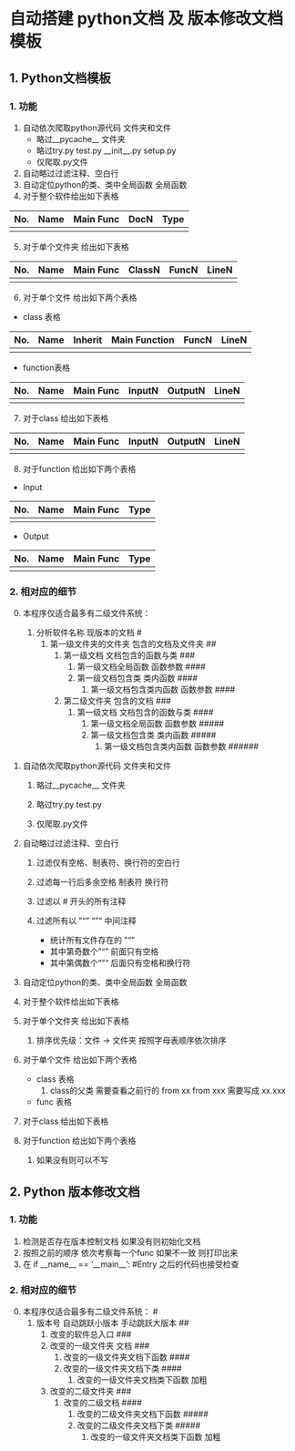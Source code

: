 # 自动搭建 python文档 及 版本修改文档 模板

## 1. Python文档模板

### 1. 功能

1. 自动依次爬取python源代码 文件夹和文件 
   - 略过\_\_pycache\_\_ 文件夹
   - 略过try.py test.py \_\_init\_\_.py setup.py
   - 仅爬取.py文件
2. 自动略过过滤注释、空白行
3. 自动定位python的类、类中全局函数 全局函数
4. 对于整个软件给出如下表格

| No.  | Name | Main Func | DocN | Type |
| :--: | :--: | :-------: | :--: | :--: |
|      |      |           |      |      |

5. 对于单个文件夹 给出如下表格

| No.  | Name | Main Func | ClassN | FuncN | LineN |
| :--: | :--: | :-------: | :----: | :---: | :---: |
|      |      |           |        |       |       |

6. 对于单个文件 给出如下两个表格

- class 表格

| No.  | Name | Inherit | Main Function | FuncN | LineN |
| :--: | :--: | :-----: | :-----------: | :---: | :---: |
|      |      |         |               |       |       |

- function表格

| No.  | Name | Main Func | InputN | OutputN | LineN |
| :--: | :--: | :-------: | :----: | :-----: | :---: |
|      |      |           |        |         |       |

7. 对于class 给出如下表格

| No.  | Name | Main Func | InputN | OutputN | LineN |
| :--: | :--: | :-------: | :----: | :-----: | :---: |
|      |      |           |        |         |       |

8. 对于function 给出如下两个表格

- Input

| No.  | Name | Main Func | Type |
| :--: | :--: | :-------: | :--: |
|      |      |           |      |

- Output

| No.  | Name | Main Func | Type |
| :--: | :--: | :-------: | :--: |
|      |      |           |      |

### 2. 相对应的细节

0. 本程序仅适合最多有二级文件系统：
   1. 分析软件名称 现版本的文档 #
      1. 第一级文件夹的文件夹 包含的文档及文件夹 ##
         1. 第一级文档 文档包含的函数与类 ###
            1. 第一级文档全局函数 函数参数 ####
            2. 第一级文档包含类 类内函数 ####
               1.  第一级文档包含类内函数 函数参数 ####
         2. 第二级文件夹 包含的文档 ###
            1. 第一级文档 文档包含的函数与类 ####
               1. 第一级文档全局函数 函数参数 #####
               2. 第一级文档包含类 类内函数 #####
                  1.  第一级文档包含类内函数 函数参数 ######

1. 自动依次爬取python源代码 文件夹和文件 

   1. 略过\_\_pycache\_\_ 文件夹

   2. 略过try.py test.py

   3. 仅爬取.py文件

2. 自动略过过滤注释、空白行

   1. 过滤仅有空格、制表符、换行符的空白行
   2. 过滤每一行后多余空格 制表符 换行符
   3. 过滤以 # 开头的所有注释

   3. 过滤所有以 ”“” “”“ 中间注释
      - 统计所有文件存在的 ”“”
      - 其中第奇数个”“” 前面只有空格
      - 其中第偶数个“”“ 后面只有空格和换行符

3. 自动定位python的类、类中全局函数 全局函数
4. 对于整个软件给出如下表格
5. 对于单个文件夹 给出如下表格
   1.  排序优先级：文件 -> 文件夹 按照字母表顺序依次排序
6. 对于单个文件 给出如下两个表格
   - class 表格
     1. class的父类 需要查看之前行的 from xx from xxx 需要写成 xx.xxx
   - func 表格

7. 对于class 给出如下表格
8. 对于function 给出如下两个表格
   1. 如果没有则可以不写

## 2. Python 版本修改文档

### 1. 功能

1. 检测是否存在版本控制文档 如果没有则初始化文档
2. 按照之前的顺序 依次考察每一个func 如果不一致 则打印出来
3. 在 if \_\_name\_\_ == ‘\_\_main\__’: #Entry 之后的代码也接受检查

### 2. 相对应的细节

0. 本程序仅适合最多有二级文件系统： #
   1. 版本号 自动跳跃小版本 手动跳跃大版本 ##
      1. 改变的软件总入口 ###
      2. 改变的一级文件夹 文档 ###
         1. 改变的一级文件夹文档下函数 ####
         2. 改变的一级文件夹文档下类 ####
            1. 改变的一级文件夹文档类下函数 加粗
      3. 改变的二级文件夹 ###
         1. 改变的二级文档 ####
            1. 改变的二级文件夹文档下函数 #####
            2. 改变的二级文件夹文档下类 #####
               1. 改变的一级文件夹文档类下函数 加粗